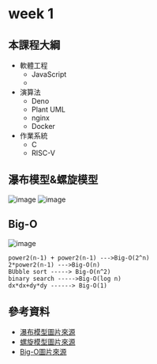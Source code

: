 # week 1
## 本課程大綱
* 軟體工程
  * JavaScript
  * 
* 演算法
  * Deno
  * Plant UML
  * nginx
  * Docker
* 作業系統
  * C 
  * RISC-V
## 瀑布模型&螺旋模型
![image](https://user-images.githubusercontent.com/62127656/133356553-a5529e01-399c-4630-a6bb-2048f1643d54.png)
![image](https://user-images.githubusercontent.com/62127656/133356592-857a6b30-4fb7-4bda-ac55-268713da989e.png)
## Big-O
![image](https://user-images.githubusercontent.com/62127656/133365315-7664db9a-5f3b-4625-9a32-c0616f77e0d7.png)

```
power2(n-1) + power2(n-1) --->Big-O(2^n)  
2*power2(n-1) --->Big-O(n)  
BUbble sort -----> Big-O(n^2)
binary search ----->Big-O(log n)
dx*dx+dy*dy ------> Big-O(1)

```
## 參考資料
* [瀑布模型圖片來源](https://wayne265265.pixnet.net/blog/post/113080214-%E3%80%90%E7%AD%86%E8%A8%98%E3%80%91waterfall-model-%E7%80%91%E5%B8%83%E6%A8%A1%E5%9E%8B%E4%BB%8B%E7%B4%B9)
* [螺旋模型圖片來源](https://zh.wikipedia.org/wiki/%E8%9E%BA%E6%97%8B%E6%A8%A1%E5%9E%8B#/media/File:Spiral_model_(Boehm,_1988)_chinese.png)
* [Big-O圖片來源](https://www.bigocheatsheet.com/)
